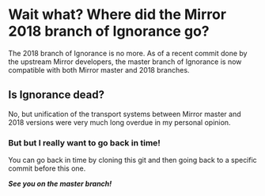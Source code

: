 # Wait what? Where did the Mirror 2018 branch of Ignorance go?
The 2018 branch of Ignorance is no more. As of a recent commit done by the upstream Mirror developers, the master branch of Ignorance is now compatible with both Mirror master and 2018 branches.

## Is Ignorance dead?
No, but unification of the transport systems between Mirror master and 2018 versions were very much long overdue in my personal opinion.

### But but I really want to go back in time!
You can go back in time by cloning this git and then going back to a specific commit before this one.

***See you on the master branch!***
